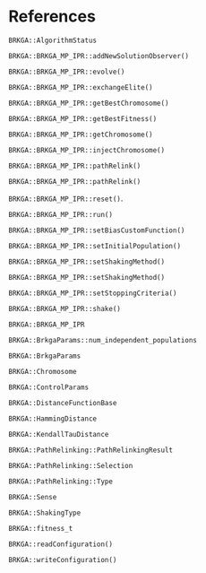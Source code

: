 References
==========

`BRKGA::AlgorithmStatus`

`BRKGA::BRKGA_MP_IPR::addNewSolutionObserver()`

`BRKGA::BRKGA_MP_IPR::evolve()`

`BRKGA::BRKGA_MP_IPR::exchangeElite()`

`BRKGA::BRKGA_MP_IPR::getBestChromosome()`

`BRKGA::BRKGA_MP_IPR::getBestFitness()`

`BRKGA::BRKGA_MP_IPR::getChromosome()`

`BRKGA::BRKGA_MP_IPR::injectChromosome()`

`BRKGA::BRKGA_MP_IPR::pathRelink()`

`BRKGA::BRKGA_MP_IPR::pathRelink()`

`BRKGA::BRKGA_MP_IPR::reset()`.

`BRKGA::BRKGA_MP_IPR::run()`

`BRKGA::BRKGA_MP_IPR::setBiasCustomFunction()`

`BRKGA::BRKGA_MP_IPR::setInitialPopulation()`

`BRKGA::BRKGA_MP_IPR::setShakingMethod()`

`BRKGA::BRKGA_MP_IPR::setShakingMethod()`

`BRKGA::BRKGA_MP_IPR::setStoppingCriteria()`

`BRKGA::BRKGA_MP_IPR::shake()`

`BRKGA::BRKGA_MP_IPR`

`BRKGA::BrkgaParams::num_independent_populations`

`BRKGA::BrkgaParams`

`BRKGA::Chromosome`

`BRKGA::ControlParams`

`BRKGA::DistanceFunctionBase`

`BRKGA::HammingDistance`

`BRKGA::KendallTauDistance`

`BRKGA::PathRelinking::PathRelinkingResult`

`BRKGA::PathRelinking::Selection`

`BRKGA::PathRelinking::Type`

`BRKGA::Sense`

`BRKGA::ShakingType`

`BRKGA::fitness_t`

`BRKGA::readConfiguration()`

`BRKGA::writeConfiguration()`
